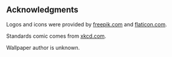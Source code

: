   Acknowledgments
-------------------

Logos and icons were provided by [freepik.com](http://www.freepik.com/) and [flaticon.com](http://www.flaticon.com/).

Standards comic comes from [xkcd.com](https://xkcd.com/927/).

Wallpaper author is unknown.

